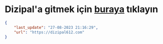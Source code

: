 # Dizipal'a gitmek için [buraya](https://dizipal612.com) tıklayın
    
```json
{
    "last_update": "27-08-2023 21:16:29",
    "url": "https://dizipal612.com"
}
```